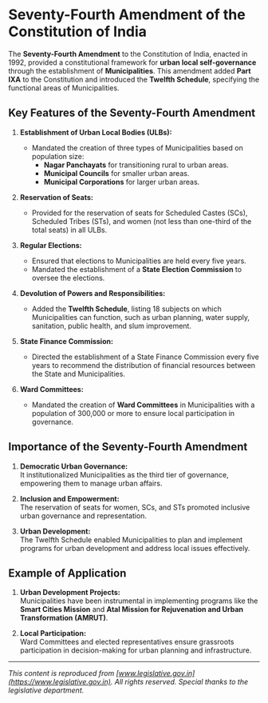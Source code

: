 # Seventy-Fourth Amendment of the Constitution of India

The **Seventy-Fourth Amendment** to the Constitution of India, enacted in 1992, provided a constitutional framework for **urban local self-governance** through the establishment of **Municipalities**. This amendment added **Part IXA** to the Constitution and introduced the **Twelfth Schedule**, specifying the functional areas of Municipalities.

## Key Features of the Seventy-Fourth Amendment

1. **Establishment of Urban Local Bodies (ULBs):**  
   - Mandated the creation of three types of Municipalities based on population size:  
     - **Nagar Panchayats** for transitioning rural to urban areas.  
     - **Municipal Councils** for smaller urban areas.  
     - **Municipal Corporations** for larger urban areas.

2. **Reservation of Seats:**  
   - Provided for the reservation of seats for Scheduled Castes (SCs), Scheduled Tribes (STs), and women (not less than one-third of the total seats) in all ULBs.

3. **Regular Elections:**  
   - Ensured that elections to Municipalities are held every five years.  
   - Mandated the establishment of a **State Election Commission** to oversee the elections.

4. **Devolution of Powers and Responsibilities:**  
   - Added the **Twelfth Schedule**, listing 18 subjects on which Municipalities can function, such as urban planning, water supply, sanitation, public health, and slum improvement.

5. **State Finance Commission:**  
   - Directed the establishment of a State Finance Commission every five years to recommend the distribution of financial resources between the State and Municipalities.

6. **Ward Committees:**  
   - Mandated the creation of **Ward Committees** in Municipalities with a population of 300,000 or more to ensure local participation in governance.

## Importance of the Seventy-Fourth Amendment

1. **Democratic Urban Governance:**  
   It institutionalized Municipalities as the third tier of governance, empowering them to manage urban affairs.

2. **Inclusion and Empowerment:**  
   The reservation of seats for women, SCs, and STs promoted inclusive urban governance and representation.

3. **Urban Development:**  
   The Twelfth Schedule enabled Municipalities to plan and implement programs for urban development and address local issues effectively.

## Example of Application

1. **Urban Development Projects:**  
   Municipalities have been instrumental in implementing programs like the **Smart Cities Mission** and **Atal Mission for Rejuvenation and Urban Transformation (AMRUT)**.

2. **Local Participation:**  
   Ward Committees and elected representatives ensure grassroots participation in decision-making for urban planning and infrastructure.

---

*This content is reproduced from [www.legislative.gov.in](https://www.legislative.gov.in). All rights reserved. Special thanks to the legislative department.*

